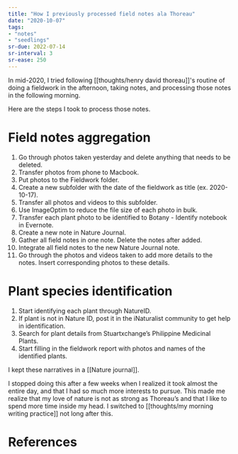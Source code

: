 ```yaml
---
title: "How I previously processed field notes ala Thoreau"
date: "2020-10-07"
tags:
- "notes"
- "seedlings"
sr-due: 2022-07-14
sr-interval: 3
sr-ease: 250
---
```


In mid-2020, I tried following [[thoughts/henry david thoreau]]'s routine of doing a fieldwork in the afternoon, taking notes, and processing those notes in the following morning.

Here are the steps I took to process those notes.

# Field notes aggregation

1. Go through photos taken yesterday and delete anything that needs to be deleted.
2. Transfer photos from phone to Macbook.
3. Put photos to the Fieldwork folder.
4. Create a new subfolder with the date of the fieldwork as title (ex. 2020-10-17).
5. Transfer all photos and videos to this subfolder.
6. Use ImageOptim to reduce the file size of each photo in bulk.
7. Transfer each plant photo to be identified to Botany - Identify notebook in Evernote.
8. Create a new note in Nature Journal.
9. Gather all field notes in one note. Delete the notes after added.
10. Integrate all field notes to the new Nature Journal note.
11. Go through the photos and videos taken to add more details to the notes. Insert corresponding photos to these details.

# Plant species identification

1. Start identifying each plant through NatureID.
2. If plant is not in Nature ID, post it in the iNaturalist community to get help in identification.
3. Search for plant details from Stuartxchange’s Philippine Medicinal Plants.
4. Start filling in the fieldwork report with photos and names of the identified plants.

I kept these narratives in a [[Nature journal]].

I stopped doing this after a few weeks when I realized it took almost the entire day, and that I had so much more interests to pursue. This made me realize that my love of nature is not as strong as Thoreau’s and that I like to spend more time inside my head. I switched to [[thoughts/my morning writing practice]] not long after this.

# References



